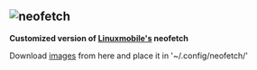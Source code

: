 ![neofetch](https://ik.imagekit.io/rayshold/dotfiles/_config/neofetch/nf.png?updatedAt=1680768682746) 
---

**Customized version of [Linuxmobile's](https://github.com/linuxmobile/hyprland-dots) neofetch**

Download [images](https://www.mediafire.com/folder/ue70r5fnbyxp6/dotfiles#s1wf7yekz7az0) from here and place it in '~/.config/neofetch/'

